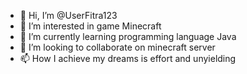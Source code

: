 - 👋 Hi, I’m @UserFitra123
- 👀 I’m interested in game Minecraft
- 🌱 I’m currently learning programming language Java
- 💞️ I’m looking to collaborate on minecraft server
- 📫 How I achieve my dreams is effort and unyielding

<!---
UserFitra123/UserFitra123 is a ✨ special ✨ repository because its `README.md` (this file) appears on your GitHub profile.
You can click the Preview link to take a look at your changes.
--->
